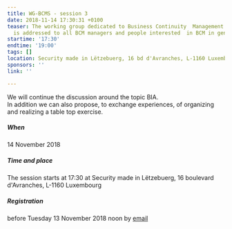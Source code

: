 ```yaml
---
title: WG-BCMS - session 3
date: 2018-11-14 17:30:31 +0100
teaser: The working group dedicated to Business Continuity  Management System (BCMS)
  is addressed to all BCM managers and people interested  in BCM in general.
startime: '17:30'
endtime: '19:00'
tags: []
location: Security made in Lëtzebuerg, 16 bd d'Avranches, L-1160 Luxembourg
sponsors: ''
link: ''

---
```

We will continue the discussion around the topic BIA.  
In addition we can also propose, to exchange experiences, of organizing and realizing a table top exercise.

##### When

14 November 2018

##### Time and place

The session starts at 17:30 at Security made in Lëtzebuerg, 16 boulevard d'Avranches, L-1160 Luxembourg

##### Registration

before Tuesday 13 November 2018 noon by [email](mailto:margot.hartman@securitymadein.lu)